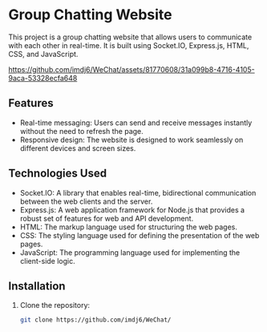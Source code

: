 # Group Chatting Website

This project is a group chatting website that allows users to communicate with each other in real-time. It is built using Socket.IO, Express.js, HTML, CSS, and JavaScript.






https://github.com/imdj6/WeChat/assets/81770608/31a099b8-4716-4105-9aca-53328ecfa648








## Features

- Real-time messaging: Users can send and receive messages instantly without the need to refresh the page.
- Responsive design: The website is designed to work seamlessly on different devices and screen sizes.

## Technologies Used

- Socket.IO: A library that enables real-time, bidirectional communication between the web clients and the server.
- Express.js: A web application framework for Node.js that provides a robust set of features for web and API development.
- HTML: The markup language used for structuring the web pages.
- CSS: The styling language used for defining the presentation of the web pages.
- JavaScript: The programming language used for implementing the client-side logic.

## Installation

1. Clone the repository:

   ```bash
   git clone https://github.com/imdj6/WeChat/
   

